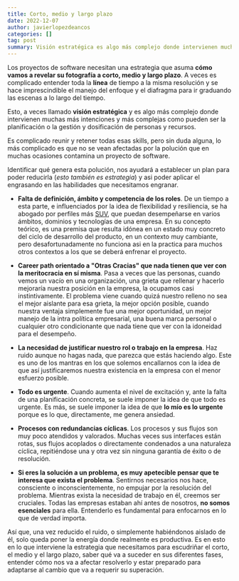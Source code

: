 ```yaml
---
title: Corto, medio y largo plazo
date: 2022-12-07
author: javierlopezdeancos
categories: []
tag: post
summary: Visión estratégica es algo más complejo donde intervienen muchas más piezas, planificación, gestión y dosificación de personas y recursos.
---
```


Los proyectos de software necesitan una estrategia que asuma **cómo vamos a revelar su fotografía a corto, medio y largo plazo**. A veces es complicado entender toda la **línea** de tiempo a la misma resolución y se hace imprescindible el manejo del enfoque y el diafragma para ir graduando las escenas a lo largo del tiempo.

Esto, a veces llamado **visión estratégica** y es algo más complejo donde intervienen muchas más intenciones y más complejas como pueden ser la planificación o la gestión y dosificación de personas y recursos.

Es complicado reunir y retener todas esas skills, pero sin duda alguna, lo más complicado es que no se vean afectadas por la polución que en muchas ocasiones contamina un proyecto de software.

Identificar qué genera esta polución, nos ayudará a establecer un plan para poder reducirla (_esto también es estrategia_) y asi poder aplicar el engrasando en las habilidades que necesitamos engranar.

- **Falta de definición, ámbito y competencia de los roles**. De un tiempo a esta parte, e influenciados por la idea de
flexibilidad y resiliencia, se ha abogado por perfiles más [SUV](https://en.wikipedia.org/wiki/Sport_utility_vehicle), que puedan desempeñarse en varios ámbitos, dominios y tecnologías de una empresa. En su concepto teórico, es una premisa que resulta idónea en un estado muy concreto del ciclo de desarrollo del producto, en un contexto muy cambiante, pero desafortunadamente no funciona asi en la practica para muchos otros contextos a los que se deberá enfrenar el proyecto.

- **Career path orientado a "Otras Cracias" que nada tienen que ver con la meritocracia en sí misma**. Pasa a veces que las personas, cuando vemos un vacío en una organización, una grieta que rellenar y hacerlo mejoraría nuestra posición en la empresa, la ocupamos casi instintivamente. El problema viene cuando quizá nuestro relleno no sea el mejor aislante para esa grieta, la mejor opción posible, cuando nuestra ventaja simplemente fue una mejor oportunidad, un mejor manejo de la intra política empresarial, una buena marca personal o cualquier otro condicionante que nada tiene que ver con la idoneidad para el desempeño.

- **La necesidad de justificar nuestro rol o trabajo en la empresa**. Haz ruido aunque no hagas nada, que parezca que estás haciendo algo. Este es uno de los mantras en los que solemos encallarnos con la idea de que así justificaremos nuestra existencia en la empresa con el menor esfuerzo posible.

- **Todo es urgente**. Cuando aumenta el nivel de excitación y, ante la falta de una planificación concreta, se suele imponer la idea de que todo es urgente. Es más, se suele imponer la idea de que **lo mío es lo urgente** porque es lo que, directamente, me genera ansiedad.

- **Procesos con redundancias cíclicas**. Los procesos y sus flujos son muy poco atendidos y valorados. Muchas veces sus interfaces están rotas, sus flujos acoplados o directamente condenados a una naturaleza cíclica, repitiéndose una y otra vez sin ninguna garantía de éxito o de resolución.

- **Si eres la solución a un problema, es muy apetecible pensar que te interesa que exista el problema**. Sentirnos necesarios nos hace, consciente o inconscientemente, no empujar por la resolución del problema. Mientras exista la necesidad de trabajo en él, creemos ser cruciales. Todas las empresas estaban ahí antes de nosotros, **no somos esenciales** para ella. Entenderlo es fundamental para enfocarnos en lo que de verdad importa.

Así que, una vez reducido el ruido, o simplemente habiéndonos aislado de él, solo queda poner la energía donde realmente es productiva. Es en esto en lo que interviene la estrategia que necesitamos para escudriñar el corto, el medio y el largo plazo, saber qué va a suceder en sus diferentes fases, entender cómo nos va a afectar resolverlo y estar preparado para adaptarse al cambio que va a requerir su superación.
